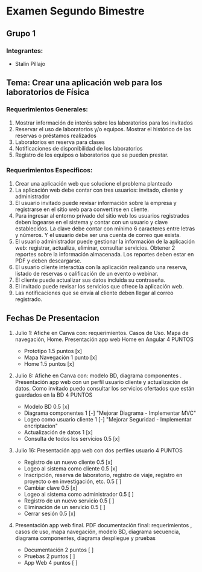 # Examen Segundo Bimestre

## Grupo 1 

### Integrantes:

- Stalin Pillajo

## Tema: Crear una aplicación web para los laboratorios de Física

### Requerimientos Generales: 

1. Mostrar información de interés sobre los laboratorios para los invitados
2. Reservar el uso de laboratorios y/o equipos.  Mostrar el histórico de las reservas o préstamos realizados
3. Laboratorios en reserva para clases
4. Notificaciones de disponibilidad de los laboratorios
5. Registro de los equipos o laboratorios que se pueden prestar. 

### Requerimientos Especificos: 

1. Crear una aplicación web que solucione el problema planteado
2. La aplicación web debe contar con tres usuarios: invitado, cliente y administrador
3. El usuario invitado puede revisar información sobre la empresa y registrarse en el sitio web para convertirse en cliente.
4. Para ingresar al entorno privado del sitio web los usuarios registrados deben logearse en el sistema y contar con un usuario y clave establecidos.  La clave debe contar con mínimo 6 caracteres entre letras y números.  Y el usuario debe ser una cuenta de correo que exista.
5. El usuario administrador puede gestionar la información de la aplicación web:  registrar, actualiza, eliminar, consultar servicios.  Obtener 2 reportes sobre la información almacenada. Los reportes deben estar en PDF y deben descargarse.
6. El usuario cliente interactúa con la aplicación realizando una reserva, listado de reservas o calificación de un evento o webinar.
7. El cliente puede actualizar sus datos incluida su contraseña.
8. El invitado puede revisar los servicios que ofrece la aplicación web.
9. Las notificaciones que se envía al cliente deben llegar al correo registrado.   


## Fechas De Presentacion

1. Julio 1:   Afiche en Canva con: requerimientos. Casos de Uso. Mapa de navegación, Home.  Presentación app web Home en Angular   4 PUNTOS


     - Prototipo   1.5 puntos [x]
     - Mapa Navegación 1 punto  [x]
     - Home 1.5 puntos  [x]
      
      
2. Julio 8: Afiche en Canva con: modelo BD,  diagrama componentes .  Presentación app web con un perfil usuario cliente y actualización de datos.  Como invitado puedo consultar los servicios ofertados que están guardados en la BD   4 PUNTOS


     - Modelo BD     0.5  [x]
     - Diagrama componentes   1 [-] "Mejorar Diagrama - Implementar MVC"
     - Logeo como usuario cliente     1 [-] "Mejorar Seguridad - Implementar encriptacion"
     - Actualización de datos  1  [x]
     - Consulta de todos los servicios   0.5  [x]
      

3. Julio 16:  Presentación app web con dos perfiles usuario  4 PUNTOS


     - Registro de un nuevo cliente   0.5 [x]
     - Logeo al sistema como cliente  0.5 [x]
     - Inscripción, reserva de laboratorio, registro de viaje, registro en proyecto o en investigación, etc.  0.5 [ ]
     - Cambiar clave 0.5  [x]
     - Logeo al sistema como administrador 0.5 [ ]
     - Registro de un nuevo servicio 0.5  [ ]
     - Eliminación de un servicio 0.5 [ ]
     - Cerrar sesión 0.5 [x]
      
      
4. Presentación app web final.  PDF documentación final: requerimientos , casos de uso, mapa navegación, modelo BD, diagrama secuencia, diagrama componentes, diagrama despliegue y pruebas   


     - Documentación 2 puntos [ ]
     - Pruebas 2 puntos [ ]
     - App Web 4 puntos [ ]


